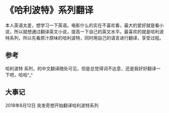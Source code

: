# 《哈利波特》系列翻译

本人英语太差，想学习一下英语。电影什么的实在不喜欢看，最大的爱好就是看小说，所以就想通过翻译英文小说，提高一下自己的英文水平。最喜欢的就是哈利波特系列，所以先看原汁原味的哈利波特，同时用自己的语言进行翻译，享受过程。

## 参考
哈利波特 系列，的中文翻译随处可见，但是总觉得词不达意，还是我好好翻译一下吧，哈哈^_^

## 大事记
2018年8月12日 突发奇想开始翻译哈利波特系列